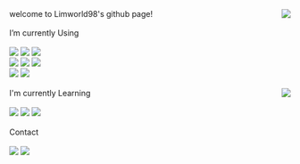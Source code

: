

<div>
  welcome to Limworld98's github page!
  <img align='right' src="https://github-readme-stats.vercel.app/api?username=Limworld98" >
</div>

<br>

<div id = "info">
I’m currently Using 
<br><br>
<img src="https://img.shields.io/badge/C-A8B9CC?style=flat-square&logo=C&logoColor=white"/>
<img src="https://img.shields.io/badge/C%2B%2B-00599C?style=flat-square&logo=C%2B%2B&logoColor=white"/>
<img src="https://img.shields.io/badge/Python-3776AB?style=flat-square&logo=Python&logoColor=white"/>
<br>
<img src="https://img.shields.io/badge/JavaScript-F7DF1E?style=flat-square&logo=JavaScript&logoColor=white"/>
<img src="https://img.shields.io/badge/jQuery-0769AD?style=flat-square&logo=jQuery&logoColor=white"/>
<img src="https://img.shields.io/badge/React-61DAFB?style=flat-square&logo=React&logoColor=white"/>
<br>
<img src="https://img.shields.io/badge/MySQL-4479A1?style=flat-square&logo=MySQL&logoColor=white"/>
<img src="https://img.shields.io/badge/Docker-2496ED?style=flat-square&logo=Docker&logoColor=white"/>
<br><br>
  
<img align='right' src="http://mazassumnida.wtf/api/v2/generate_badge?boj=phoenix1228">
I'm currently Learning
<br><br>
<img src="https://img.shields.io/badge/Java-007396?style=flat-square&logo=Java&logoColor=white"/>
<img src="https://img.shields.io/badge/Jupyter-F37626?style=flat-square&logo=Jupyter&logoColor=white"/>
<img src="https://img.shields.io/badge/MongoDB-47A248?style=flat-square&logo=MongoDB&logoColor=white"/>
<br><br>
</div>

<div id = "contact">  
Contact <br><br>
<a href="https://phoenix1228@dgu.ac.kr"><img src="http://img.shields.io/badge/Gmail-EA4335?style=flat&logo=Gmail&logoColor=white&link=https://phoenix1228@dgu.ac.kr"/></a>
<a href="https://www.instagram.com/hyxxlk/" target="_blank"><img src="https://img.shields.io/badge/Instagram-E4405F?style=flat-square&logo=Instagram&logoColor=white"/></a>
<br><br>  
</div>

<!--
**Limworld98/Limworld98** is a ✨ _special_ ✨ repository because its `README.md` (this file) appears on your GitHub profile.

Here are some ideas to get you started:

- 🔭 I’m currently working on ...
- 🌱 I’m currently learning ...
- 👯 I’m looking to collaborate on ...
- 🤔 I’m looking for help with ...
- 💬 Ask me about ...
- 📫 How to reach me: ...
- 😄 Pronouns: ...
- ⚡ Fun fact: ...
-->
